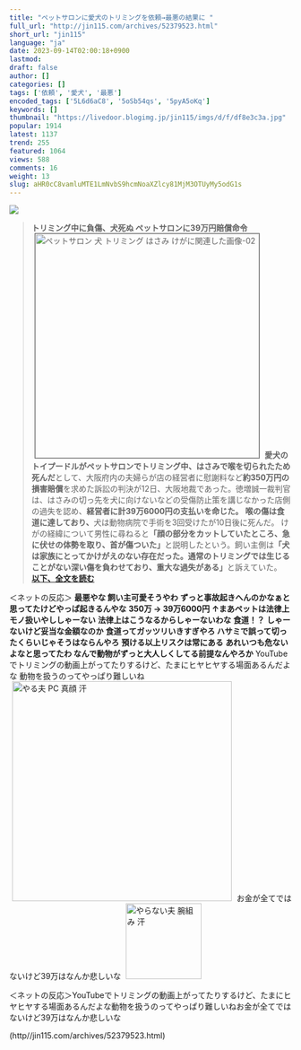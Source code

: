 ```yaml
---
title: "ペットサロンに愛犬のトリミングを依頼→最悪の結果に "
full_url: "http://jin115.com/archives/52379523.html"
short_url: "jin115"
language: "ja"
date: 2023-09-14T02:00:18+0900
lastmod: 
draft: false
author: []
categories: []
tags: ['依頼', '愛犬', '最悪']
encoded_tags: ['5L6d6aC8', '5oSb54qs', '5pyA5oKq']
keywords: []
thumbnail: "https://livedoor.blogimg.jp/jin115/imgs/d/f/df8e3c3a.jpg"
popular: 1914
latest: 1137
trend: 255
featured: 1064
views: 588
comments: 16
weight: 13
slug: aHR0cC8vamluMTE1LmNvbS9hcmNoaXZlcy81MjM3OTUyMy5odG1s
---
```


![](https://livedoor.blogimg.jp/jin115/imgs/d/f/df8e3c3a.jpg)

<div><a name='more'></a> <blockquote><b>トリミング中に負傷、犬死ぬ ペットサロンに39万円賠償命令</b> <img src='https//livedoor.blogimg.jp/jin115/imgs/3/5/3585302b.png' width='400' border='1' hspace='5' class='pict' alt='ペットサロン 犬 トリミング はさみ けがに関連した画像-02'> <b>愛犬のトイプードルがペットサロンでトリミング中、はさみで喉を切られたため死んだ</b>として、大阪府内の夫婦らが店の経営者に慰謝料など<b>約350万円の損害賠償</b>を求めた訴訟の判決が12日、大阪地裁であった。徳増誠一裁判官は、はさみの切っ先を犬に向けないなどの受傷防止策を講じなかった店側の過失を認め、<b>経営者に計39万6000円の支払いを命じた。</b> <b>喉の傷は食道に達しており、</b>犬は動物病院で手術を3回受けたが10日後に死んだ。 けがの経緯について男性に尋ねると<b>「顔の部分をカットしていたところ、急に伏せの体勢を取り、首が傷ついた」</b>と説明したという。飼い主側は<b>「犬は家族にとってかけがえのない存在だった。通常のトリミングでは生じることがない深い傷を負わせており、重大な過失がある」</b>と訴えていた。 <a href='https//mainichi.jp/articles/20230911/k00/00m/040/127000c' target='_blank'><b>以下、全文を読む</b></a></blockquote> ＜ネットの反応＞ <b>最悪やな 飼い主可愛そうやわ</b> <b>ずっと事故起きへんのかなぁと思ってたけどやっぱ起きるんやな</b> <b>350万 → 39万6000円</b> <b>↑まあペットは法律上モノ扱いやししゃーない</b> <b>法律上はこうなるからしゃーないわな</b> <b>食道！？</b> <b>しゃーないけど妥当な金額なのか</b> <b>食道ってガッツリいきすぎやろ ハサミで誤って切ったくらいじゃそうはならんやろ</b> <b>預ける以上リスクは常にある</b> <b>あれいつも危ないよなと思ってたわ なんで動物がずっと大人しくしてる前提なんやろか</b> YouTubeでトリミングの動画上がってたりするけど、たまにヒヤヒヤする場面あるんだよな 動物を扱うのってやっぱり難しいね <img src='https//livedoor.blogimg.jp/jin115/imgs/4/7/4738b087.gif' alt='やる夫 PC 真顔 汗' width='392' border='0' hspace='5' class='pict'> お金が全てではないけど39万はなんか悲しいな <img src='https//livedoor.blogimg.jp/jin115/imgs/0/4/04ee80e6.gif' alt='やらない夫 腕組み 汗' width='135' border='0' hspace='5' class='pict'> <p>＜ネットの反応＞YouTubeでトリミングの動画上がってたりするけど、たまにヒヤヒヤする場面あるんだよな動物を扱うのってやっぱり難しいねお金が全てではないけど39万はなんか悲しいな</p></div>

(http//jin115.com/archives/52379523.html)

